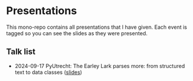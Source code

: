 # Presentations
This mono-repo contains all presentations that I have given.
Each event is tagged so you can see the slides as they were presented.

## Talk list
- 2024-09-17 PyUtrecht: The Earley Lark parses more: from structured text to data classes ([slides](https://github.com/danjones1618/presentations/blob/2024-09-17_PyUtrecht/python-lark/python-lark.pdf))
